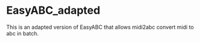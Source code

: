 # EasyABC_adapted
This is an adapted version of EasyABC that allows midi2abc convert midi to abc in batch.
